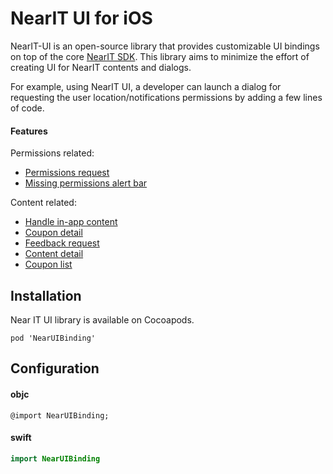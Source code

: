 # NearIT UI for iOS
NearIT-UI is an open-source library that provides customizable UI bindings on top of the core [NearIT SDK](https://github.com/nearit/iOS-SDK).
This library aims to minimize the effort of creating UI for NearIT contents and dialogs.

For example, using NearIT UI, a developer can launch a dialog for requesting the user location/notifications permissions by adding a few lines of code.

#### Features
Permissions related:
- [Permissions request](DOCS/PERMISSIONS.md)
- [Missing permissions alert bar](DOCS/PERMISSIONS_BAR.md)

Content related:
- [Handle in-app content](DOCS/CONTENT.md)
- [Coupon detail](DOCS/COUPON.md)
- [Feedback request](DOCS/FEEDBACK.md)
- [Content detail](DOCS/CONTENT.md)
- [Coupon list](DOCS/COUPON_LIST.md)

## Installation

Near IT UI library is available on Cocoapods.

```
pod 'NearUIBinding'
```

## Configuration

#### objc

```objc
@import NearUIBinding;
```

#### swift
```swift
import NearUIBinding
```
